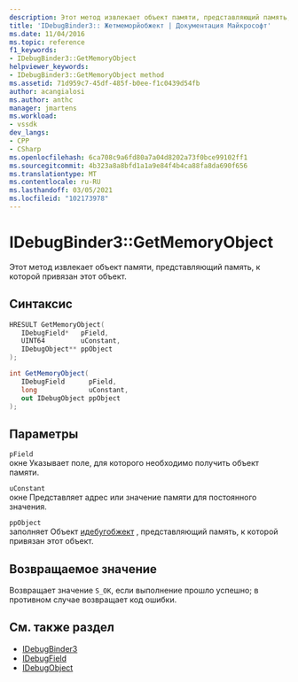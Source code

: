 ```yaml
---
description: Этот метод извлекает объект памяти, представляющий память, к которой привязан этот объект.
title: 'IDebugBinder3:: Жетмеморйобжект | Документация Майкрософт'
ms.date: 11/04/2016
ms.topic: reference
f1_keywords:
- IDebugBinder3::GetMemoryObject
helpviewer_keywords:
- IDebugBinder3::GetMemoryObject method
ms.assetid: 71d959c7-45df-485f-b0ee-f1c0439d54fb
author: acangialosi
ms.author: anthc
manager: jmartens
ms.workload:
- vssdk
dev_langs:
- CPP
- CSharp
ms.openlocfilehash: 6ca708c9a6fd80a7a04d8202a73f0bce99102ff1
ms.sourcegitcommit: 4b323a8a8bfd1a1a9e84f4b4ca88fa8da690f656
ms.translationtype: MT
ms.contentlocale: ru-RU
ms.lasthandoff: 03/05/2021
ms.locfileid: "102173978"
---
```

# <a name="idebugbinder3getmemoryobject"></a>IDebugBinder3::GetMemoryObject
Этот метод извлекает объект памяти, представляющий память, к которой привязан этот объект.

## <a name="syntax"></a>Синтаксис

```cpp
HRESULT GetMemoryObject(
   IDebugField*   pField,
   UINT64         uConstant,
   IDebugObject** ppObject
);
```

```csharp
int GetMemoryObject(
   IDebugField      pField,
   long             uConstant,
   out IDebugObject ppObject
);
```

## <a name="parameters"></a>Параметры
`pField`\
окне Указывает поле, для которого необходимо получить объект памяти.

`uConstant`\
окне Представляет адрес или значение памяти для постоянного значения.

`ppObject`\
заполняет Объект [идебугобжект](../../../extensibility/debugger/reference/idebugobject.md) , представляющий память, к которой привязан этот объект.

## <a name="return-value"></a>Возвращаемое значение
 Возвращает значение `S_OK`, если выполнение прошло успешно; в противном случае возвращает код ошибки.

## <a name="see-also"></a>См. также раздел
- [IDebugBinder3](../../../extensibility/debugger/reference/idebugbinder3.md)
- [IDebugField](../../../extensibility/debugger/reference/idebugfield.md)
- [IDebugObject](../../../extensibility/debugger/reference/idebugobject.md)
